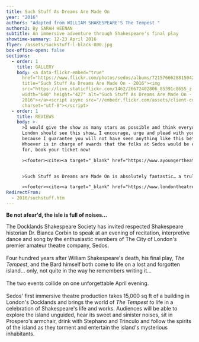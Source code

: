 ```yaml
---
title: Such Stuff As Dreams Are Made On
year: "2016"
authors: "Adapted from WILLIAM SHAKESPEARE'S The Tempest "
authors2: By SARAH HEENAN
subtitle: An immersive adventure through Shakespeare's final play
showtime-summary: 12-23 April 2016
flyer: /assets/suckstuff-l-black-800.jpg
box-office-open: false
sections:
  - order: 1
    title: GALLERY
    body: <a data-flickr-embed="true"
      href="https://www.flickr.com/photos/sedos/albums/72157666288150421"
      title="Such Stuff As Dreams Are Made On - 2016"><img
      src="https://live.staticflickr.com/1462/26672402806_85391c8655_z.jpg"
      width="640" height="427" alt="Such Stuff As Dreams Are Made On -
      2016"></a><script async src="//embedr.flickr.com/assets/client-code.js"
      charset="utf-8"></script>
  - order: 1
    title: REVIEWS
    body: >-
      >I would give the show as many stars as possible and think everyone in
      London should see this show… I encourage, urge and plead with you to go,
      because I guarantee you will not have seen anything like this before.
      Whoever is in charge of awards that the folks at Sedos would be eligible
      for, book your ticket now!

      ><footer><cite><a target="_blank" href="https://www.ayoungertheatre.com/review-such-stuff-as-dreams-are-made-on-caplan-house/">Such Stuff As Dreams Are Made On, 2016, A Younger Theatre</a></cite></footer>


      >Such Stuff as Dreams are Made On is absolutely fantastic… a truly fantastic show that will play with your mind and blow you away from the moment it starts until you once more leave the building and re-enter the real world which, for a while will seem a little less colourful than it was before.

      ><footer><cite><a target="_blank" href="https://www.londontheatre1.com/reviews/fantastic-such-stuff-as-dreams-are-made-on/">Such Stuff As Dreams Are Made On, 2016, London Theatre 1 </a></cite></footer>
RedirectFrom:
  - 2016/suchstuff.htm
---
```

**Be not afear'd, the isle is full of noises…**

The Docklands Shakespeare Society has invited respected Shakespeare historian Dr. Bianca Corbin to speak at an evening of recitation, interpretive dance and song by the enthusiastic members of The City of London's premier amateur theatre company, Sedos.\
\
Four hundred years after William Shakespeare's death, his final play, *The Tempest*, and the Bard himself both come to life on a lost and forgotten island… only, not quite in the way he remembers writing it…\
\
The two events collide on one unforgettable April evening.\
\
Sedos' first immersive theatre production takes 15,000 sq ft of a building in London's Docklands and brings the world of *The Tempest t*o life in a celebration of Shakespeare's life and works. Audiences will be able to explore the island unguided, hear its sweet and sinister noises, sit in Prospero's armchair, drink with Stephano and Trinculo and follow the spirits of the island as they torment and entertain the island's mysterious inhabitants.